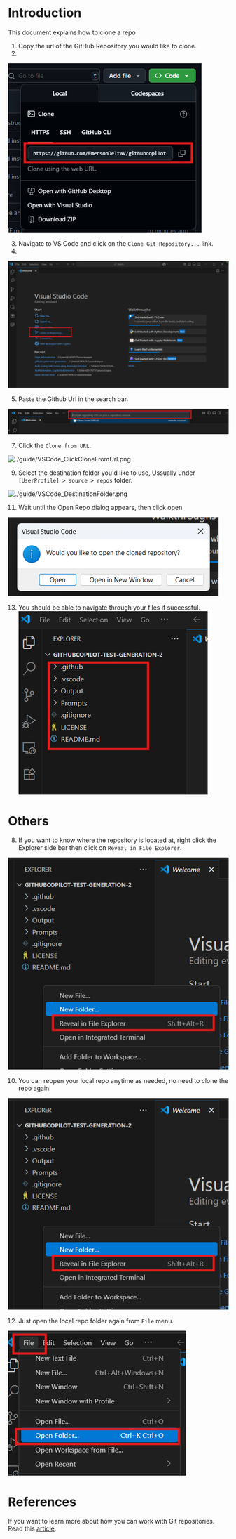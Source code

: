 # Introduction

This document explains how to clone a repo

1. Copy the url of the GitHub Repository you would like to clone.
2. 
![./guide/GitHub_CloneRepoLink.png](./guide/GitHub_CloneRepoLink.png)

3. Navigate to VS Code and click on the `Clone Git Repository...` link.
4. 
![./guide/VSCode_CloneRepoLink.png](./guide/VSCode_CloneRepoLink.png)

5. Paste the Github Url in the search bar.
   
![./guide/VSCode_RepoAddressBar.png](./guide/VSCode_RepoAddressBar.png)

7. Click the `Clone from URL`.
   
![./guide/VSCode_ClickCloneFromUrl.png](./guideVSCode_ClickCloneFromUrl.png)

9. Select the destination folder you'd like to use, Ussually under `[UserProfile] > source > repos` folder.

![./guide/VSCode_DestinationFolder.png](./guideVSCode_DestinationFolder.png)

11. Wait until the Open Repo dialog appears, then click open.

![./guide/VSCode_OpenWindow.png](./guide/VSCode_OpenWindow.png)

13. You should be able to navigate through your files if successful.
![./guide/VSCode_RepoFiles.png](./guide/VSCode_RepoFiles.png)

# Others

8. If you want to know where the repository is located at, right click the Explorer side bar then click on `Reveal in File Explorer`.
    
![./guide/VSCode_RevealInFileExplorer.png](./guide/VSCode_RevealInFileExplorer.png)

10. You can reopen your local repo anytime as needed, no need to clone the repo again.
    
![./guide/VSCode_RevealInFileExplorer.png](./guide/VSCode_RevealInFileExplorer.png)

12. Just open the local repo folder again from `File` menu.
    
![./guide/VSCode_OpenFolder.png](./guide/VSCode_OpenFolder.png)

# References

If you want to learn more about how you can work with Git repositories. Read this [article](https://code.visualstudio.com/docs/sourcecontrol/intro-to-git).
